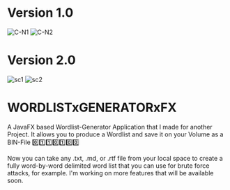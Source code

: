 # Version 1.0
![C-N1](https://user-images.githubusercontent.com/83019866/119273554-bad33c80-bc0b-11eb-9855-1722b5022e11.png)
![C-N2](https://user-images.githubusercontent.com/83019866/119273557-bc046980-bc0b-11eb-959a-d62be24475d6.png)

# Version 2.0
![sc1](https://user-images.githubusercontent.com/83019866/174688456-b9c79bad-def2-42c7-a027-c0ce7391f1ee.png)
![sc2](https://user-images.githubusercontent.com/83019866/174688463-1a5b4c4d-e0a7-4c18-9b2d-d8af9afb85e4.png)
 
# WORDLISTxGENERATORxFX

A JavaFX based Wordlist-Generator Application that I made for another Project. It allows you to produce a Wordlist and save it on your Volume as a BIN-File 0️⃣1️⃣1️⃣0️⃣1️⃣0️⃣0️⃣

Now you can take any .txt, .md, or .rtf file from your local space to create a fully word-by-word delimited word list that you can use for brute force attacks, for example. I'm working on more features that will be available soon.
